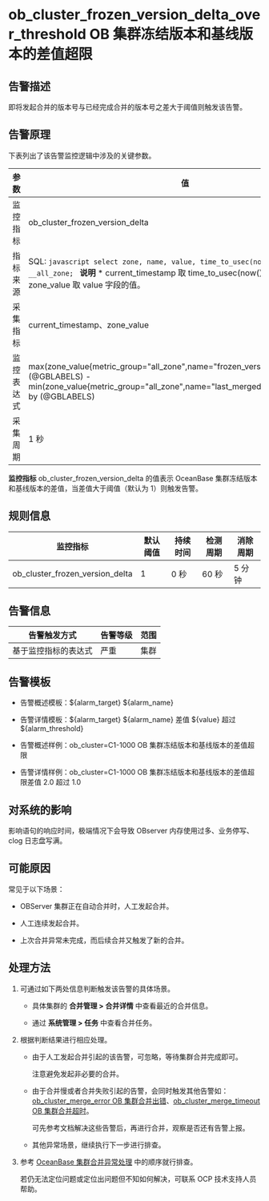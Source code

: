 ob_cluster_frozen_version_delta_over_threshold OB 集群冻结版本和基线版本的差值超限 
=======================================================================================



**告警描述** 
-----------------------------

即将发起合并的版本号与已经完成合并的版本号之差大于阈值则触发该告警。

告警原理 
-------------------------

下表列出了该告警监控逻辑中涉及的关键参数。


|  参数   |                                                                                                                                                             值                                                                                                                                                              |
|-------|----------------------------------------------------------------------------------------------------------------------------------------------------------------------------------------------------------------------------------------------------------------------------------------------------------------------------|
| 监控指标  | ob_cluster_frozen_version_delta                                                                                                                                                                                                                                                                                            |
| 指标来源  | SQL:  ```javascript select zone, name, value, time_to_usec(now()) from __all_zone; ```  **说明**  * current_timestamp 取 time_to_usec(now()) 字段的值。   * zone_value 取 value 字段的值。    |
| 采集指标  | current_timestamp、zone_value                                                                                                                                                                                                                                                                                               |
| 监控表达式 | max(zone_value{metric_group="all_zone",name="frozen_version",@LABELS}) by (@GBLABELS) - min(zone_value{metric_group="all_zone",name="last_merged_version",@LABELS}) by (@GBLABELS)                                                                                                                                         |
| 采集周期  | 1 秒                                                                                                                                                                                                                                                                                                                        |



**监控指标** ob_cluster_frozen_version_delta 的值表示 OceanBase 集群冻结版本和基线版本的差值，当差值大于阈值（默认为 1）则触发告警。

**规则信息** 
-----------------------------



|              监控指标               | 默认阈值 | 持续时间 | 检测周期 | 消除周期 |
|---------------------------------|------|------|------|------|
| ob_cluster_frozen_version_delta | 1    | 0 秒  | 60 秒 | 5 分钟 |



**告警信息** 
-----------------------------



|   告警触发方式   | 告警等级 | 范围 |
|------------|------|----|
| 基于监控指标的表达式 | 严重   | 集群 |



**告警模板** 
-----------------------------

* 告警概述模板：${alarm_target} ${alarm_name}

  

* 告警详情模板：${alarm_target} ${alarm_name} 差值 ${value} 超过 ${alarm_threshold}

  

* 告警概述样例：ob_cluster=C1-1000 OB 集群冻结版本和基线版本的差值超限

  

* 告警详情样例：ob_cluster=C1-1000 OB 集群冻结版本和基线版本的差值超限差值 2.0 超过 1.0

  




**对系统的影响** 
-------------------------------

影响语句的响应时间，极端情况下会导致 OBserver 内存使用过多、业务停写、clog 日志盘写满。

**可能原因** 
-----------------------------

常见于以下场景：

* OBServer 集群正在自动合并时，人工发起合并。

  

* 人工连续发起合并。

  

* 上次合并异常未完成，而后续合并又触发了新的合并。

  




处理方法 
-------------------------

1. 可通过如下两处信息判断触发该告警的具体场景。

   * 具体集群的 **合并管理 \> 合并详情** 中查看最近的合并信息。

     
   
   * 通过 **系统管理 \> 任务** 中查看合并任务。

     
   

   

2. 根据判断结果进行相应处理。

   * 由于人工发起合并引起的该告警，可忽略，等待集群合并完成即可。

     注意避免发起非必要的合并。
     
   
   * 由于合并慢或者合并失败引起的告警，会同时触发其他告警如：[ob_cluster_merge_error OB 集群合并出错](6.a-ob_cluster_merge_error-ob-cluster-merge-error-occurs.md)、[ob_cluster_merge_timeout OB 集群合并超时](7.ob_cluster_merge_timeout-ob-cluster-merge-timeout.md)。

     可先参考文档解决这些告警后，再进行合并，观察是否还有告警上报。
     
   
   * 其他异常场景，继续执行下一步进行排查。

     
   

   

3. 参考 [OceanBase 集群合并异常处理](../4.alarm-appendix/3.handle-oceanbase-cluster-merge-exceptions.md) 中的顺序就行排查。

   若仍无法定位问题或定位出问题但不知如何解决，可联系 OCP 技术支持人员帮助。
   



